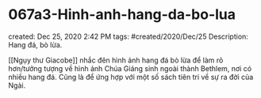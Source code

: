# 067a3-Hinh-anh-hang-da-bo-lua

created: Dec 25, 2020 2:42 PM
tags: #created/2020/Dec/25
Description: Hang đá, bò lừa.

[[Ngụy thư Giacobe]] nhắc đên hình ảnh hang đá bò lừa để làm rõ hơn/tưởng tượng về hình ảnh Chúa Giáng sinh ngoài thành Bethlem, nơi có nhiều hang đá. Cũng là để ứng hợp với một số sách tiên tri về sự ra đời của Ngài.